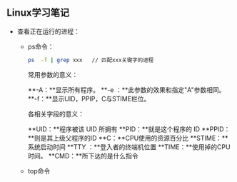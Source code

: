 ## Linux学习笔记



* 查看正在运行的进程：

  * ps命令：

    ```bash
    ps  -f | grep xxx	// 匹配xxx关键字的进程
    ```

    常用参数的意义：

    **-A：**显示所有程序。
    **-e ：**此参数的效果和指定"A"参数相同。
    **-f：**显示UID，PPIP，C与STIME栏位。

    各相关字段的意义：

    **UID：**程序被该 UID 所拥有
    **PID：**就是这个程序的 ID
    **PPID：**则是其上级父程序的ID
    **C：**CPU使用的资源百分比
    **STIME：**系统启动时间
    **TTY ：**登入者的终端机位置
    **TIME：**使用掉的CPU时间。
    **CMD：**所下达的是什么指令

  * top命令